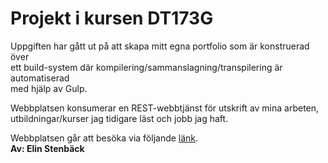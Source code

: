 # Projekt i kursen DT173G
Uppgiften har gått ut på att skapa mitt egna portfolio som är konstruerad över   
ett build-system där kompilering/sammanslagning/transpilering är automatiserad   
med hjälp av Gulp.

Webbplatsen konsumerar en REST-webbtjänst för utskrift av mina arbeten,   
utbildningar/kurser jag tidigare läst och jobb jag haft.  

Webbplatsen går att besöka via följande [länk](http://elinstenback.se/).    
**Av: Elin Stenbäck**
